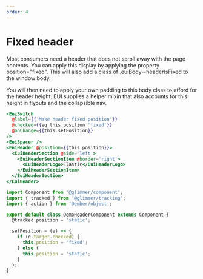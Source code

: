 ```yaml
---
order: 4
---
```


# Fixed header

<EuiText>
  <p>
  Most consumers need a header that does not scroll away with the page contents. You can apply this display by applying the property <EuiCode @language="jsx">position="fixed"</EuiCode>. This will also add a class of <EuiCode>.euiBody--headerIsFixed</EuiCode> to the window body.
  </p>
  <p>
  You will then need to apply your own padding to this body class to afford for the header height. EUI supplies a helper mixin that also accounts for this height in flyouts and the collapsible nav.
  </p>
</EuiText>

```hbs template
<EuiSwitch
  @label={{'Make header fixed position'}}
  @checked={{eq this.position 'fixed'}}
  @onChange={{this.setPosition}}
/>
<EuiSpacer />
<EuiHeader @position={{this.position}}>
  <EuiHeaderSection @side='left'>
    <EuiHeaderSectionItem @border='right'>
      <EuiHeaderLogo>Elastic</EuiHeaderLogo>
    </EuiHeaderSectionItem>
  </EuiHeaderSection>
</EuiHeader>
```

```js component
import Component from '@glimmer/component';
import { tracked } from '@glimmer/tracking';
import { action } from '@ember/object';

export default class DemoHeaderComponent extends Component {
  @tracked position = 'static';

  setPosition = (e) => {
    if (e.target.checked) {
      this.position = 'fixed';
    } else {
      this.position = 'static';
    }
  };
}
```
